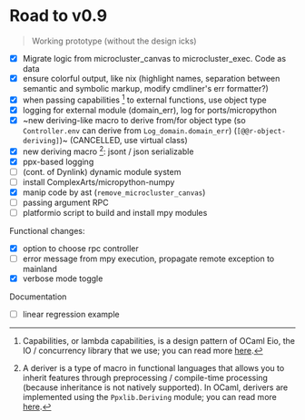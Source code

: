 # Road to v0.9

> Working prototype (without the design icks)

- [x] Migrate logic from microcluster_canvas to microcluster_exec. Code as data
- [x] ensure colorful output, like nix (highlight names, separation between semantic and symbolic markup, modify cmdliner's err formatter?)
- [x] when passing capabilities [^capability] to external functions, use object type
- [x] logging for external module (domain_err), log for ports/micropython
- [x] ~new deriving-like macro to derive from/for object type (so `Controller.env` can derive from `Log_domain.domain_err`) (`[@@r-object-deriving]`)~ (CANCELLED, use virtual class)
- [x] new deriving macro [^deriving]: jsont / json serializable
- [x] ppx-based logging
- [ ] (cont. of Dynlink) dynamic module system
- [ ] install ComplexArts/micropython-numpy
- [x] manip code by ast (`remove_microcluster_canvas`)
- [ ] passing argument RPC
- [ ] platformio script to build and install mpy modules

Functional changes:
- [x] option to choose rpc controller
- [ ] error message from mpy execution, propagate remote exception to mainland
- [x] verbose mode toggle

Documentation
- [ ] linear regression example

[^capability]: Capabilities, or lambda capabilities, is a design pattern of OCaml Eio, the IO / concurrency library that we use; you can read more [here](https://github.com/ocaml-multicore/eio#design-note-capabilities).

[^deriving]: A deriver is a type of macro in functional languages that allows you to inherit features through preprocessing / compile-time processing (because inheritance is not natively supported). In OCaml, derivers are implemented using the `Ppxlib.Deriving` module; you can read more [here](https://ocaml-ppx.github.io/ppxlib/ppxlib/Ppxlib/Deriving/index.html).

